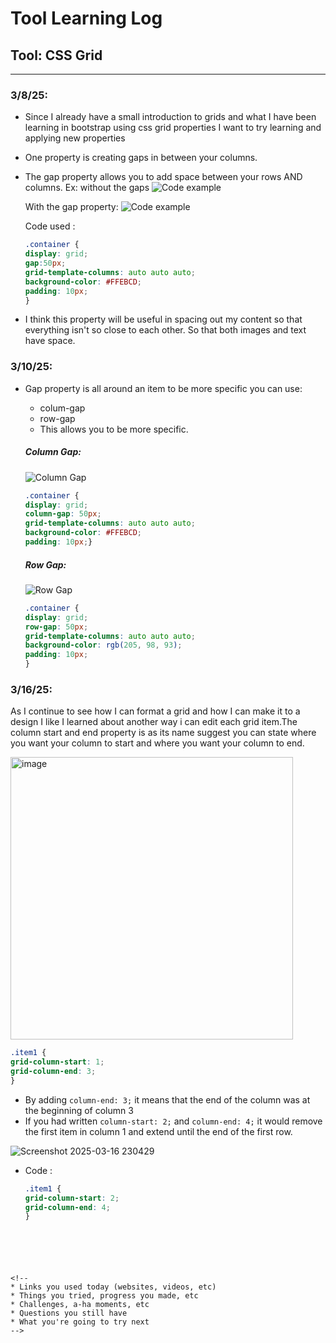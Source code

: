 # Tool Learning Log

## Tool: **CSS Grid**

---

### 3/8/25:
* Since I already have a small introduction to grids and what I have been learning in bootstrap using css grid properties I want to try learning and applying new properties
* One property is creating gaps in between your columns.
* The gap property allows you to add space between your rows AND columns.
  Ex: without the gaps
  ![Code example](https://github.com/user-attachments/assets/6be527c7-ec1e-4a7b-937b-bf7cfa4e5a4c)
  
  With the gap property:
  ![Code example](https://github.com/user-attachments/assets/f20dee4d-c913-4850-b5ce-b4a76ccbd38f)
  
  Code used :
  ```css
  .container {
  display: grid;
  gap:50px;
  grid-template-columns: auto auto auto;
  background-color: #FFEBCD;
  padding: 10px;
  }
  ```
* I think this property will be useful in spacing out my content so that everything isn't so close to each other. So that both images and text have space.

### 3/10/25:
* Gap property is all around an item to be more specific you can use:

   * colum-gap
   * row-gap
   * This allows you to be more specific.
  ##### Column Gap:
  ![Column Gap](https://github.com/user-attachments/assets/d5d969e5-dc87-4140-9dba-32b72a17809c)

  
   ```css
   .container {
  display: grid;
  column-gap: 50px;
  grid-template-columns: auto auto auto;
  background-color: #FFEBCD;
  padding: 10px;}
   ```

  ##### Row Gap:
  ![Row Gap](https://github.com/user-attachments/assets/6a989f17-5575-41c3-bf14-ee0f8de1ba95)
  ```css
  .container {
  display: grid;
  row-gap: 50px;
  grid-template-columns: auto auto auto;
  background-color: rgb(205, 98, 93);
  padding: 10px;
  }
  
   ```

 ### 3/16/25: 
 As I continue to see how I can format a grid and how I can make it to a design I like I learned about another way i can edit each grid item.The column start and end property is as its name suggest you can state where you want your column to start and where you want your column to end.

 <img width="452" alt="image" src="https://github.com/user-attachments/assets/887cb198-b2ce-4100-9ffb-96e1c9485ff6" />
 
  ```css
  .item1 {
  grid-column-start: 1;
  grid-column-end: 3;
}
  ```

* By adding `column-end: 3;` it means that the end of the column was at the beginning of column 3
* If you had written `column-start: 2;` and `column-end: 4;` it would remove the first item in column 1 and extend until the end of the first row.

![Screenshot 2025-03-16 230429](https://github.com/user-attachments/assets/3d13fcab-7099-4668-b649-2d85bc90378e)

  
* Code :
  ```css
  .item1 {
  grid-column-start: 2;
  grid-column-end: 4;
  }

 ```


 


<!-- 
* Links you used today (websites, videos, etc)
* Things you tried, progress you made, etc
* Challenges, a-ha moments, etc
* Questions you still have
* What you're going to try next
-->
